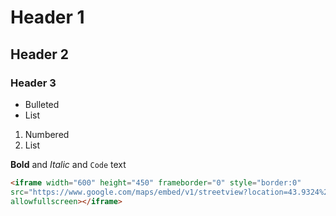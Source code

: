 # Header 1
## Header 2
### Header 3

- Bulleted
- List

1. Numbered
2. List

**Bold** and _Italic_ and `Code` text

```html
<iframe width="600" height="450" frameborder="0" style="border:0"
src="https://www.google.com/maps/embed/v1/streetview?location=43.9324%2C10.9131&key=..."
allowfullscreen></iframe>
```
